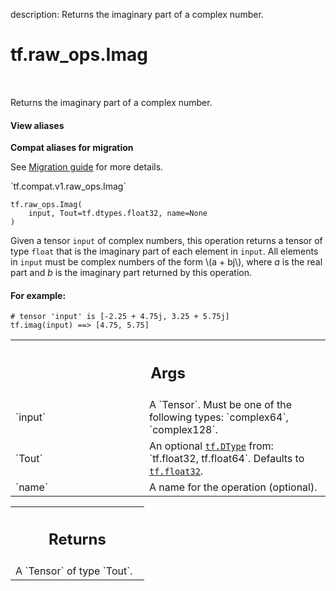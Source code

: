 description: Returns the imaginary part of a complex number.

<div itemscope itemtype="http://developers.google.com/ReferenceObject">
<meta itemprop="name" content="tf.raw_ops.Imag" />
<meta itemprop="path" content="Stable" />
</div>

# tf.raw_ops.Imag

<!-- Insert buttons and diff -->

<table class="tfo-notebook-buttons tfo-api nocontent" align="left">

</table>



Returns the imaginary part of a complex number.

<section class="expandable">
  <h4 class="showalways">View aliases</h4>
  <p>
<b>Compat aliases for migration</b>
<p>See
<a href="https://www.tensorflow.org/guide/migrate">Migration guide</a> for
more details.</p>
<p>`tf.compat.v1.raw_ops.Imag`</p>
</p>
</section>

<pre class="devsite-click-to-copy prettyprint lang-py tfo-signature-link">
<code>tf.raw_ops.Imag(
    input, Tout=tf.dtypes.float32, name=None
)
</code></pre>



<!-- Placeholder for "Used in" -->

Given a tensor `input` of complex numbers, this operation returns a tensor of
type `float` that is the imaginary part of each element in `input`. All
elements in `input` must be complex numbers of the form \\(a + bj\\), where *a*
is the real part and *b* is the imaginary part returned by this operation.

#### For example:



```
# tensor 'input' is [-2.25 + 4.75j, 3.25 + 5.75j]
tf.imag(input) ==> [4.75, 5.75]
```

<!-- Tabular view -->
 <table class="responsive fixed orange">
<colgroup><col width="214px"><col></colgroup>
<tr><th colspan="2"><h2 class="add-link">Args</h2></th></tr>

<tr>
<td>
`input`
</td>
<td>
A `Tensor`. Must be one of the following types: `complex64`, `complex128`.
</td>
</tr><tr>
<td>
`Tout`
</td>
<td>
An optional <a href="../../tf/dtypes/DType.md"><code>tf.DType</code></a> from: `tf.float32, tf.float64`. Defaults to <a href="../../tf.md#float32"><code>tf.float32</code></a>.
</td>
</tr><tr>
<td>
`name`
</td>
<td>
A name for the operation (optional).
</td>
</tr>
</table>



<!-- Tabular view -->
 <table class="responsive fixed orange">
<colgroup><col width="214px"><col></colgroup>
<tr><th colspan="2"><h2 class="add-link">Returns</h2></th></tr>
<tr class="alt">
<td colspan="2">
A `Tensor` of type `Tout`.
</td>
</tr>

</table>

